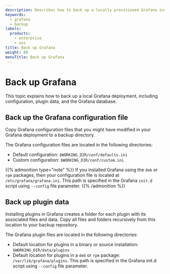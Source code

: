 ```yaml
---
description: Describes how to back up a locally provisioned Grafana instance.
keywords:
  - grafana
  - backup
labels:
  products:
    - enterprise
    - oss
title: Back up Grafana
weight: 80
menuTitle: Back up Grafana
---
```


# Back up Grafana

This topic explains how to back up a local Grafana deployment, including configuration, plugin data, and the Grafana database.

## Back up the Grafana configuration file

Copy Grafana configuration files that you might have modified in your Grafana deployment to a backup directory.

The Grafana configuration files are located in the following directories:

- Default configuration: `$WORKING_DIR/conf/defaults.ini`
- Custom configuration: `$WORKING_DIR/conf/custom.ini`

{{% admonition type="note" %}}
If you installed Grafana using the `deb` or `rpm` packages, then your configuration file is located at
`/etc/grafana/grafana.ini`. This path is specified in the Grafana `init.d` script using `--config` file parameter.
{{% /admonition %}}

## Back up plugin data

Installing plugins in Grafana creates a folder for each plugin with its associated files and data. Copy all files and folders recursively from this location to your backup repository.

The Grafana plugin files are located in the following directories:

- Default location for plugins in a binary or source installation: `$WORKING_DIR/data/plugins`
- Default location for plugins in a `deb` or `rpm` package: `/var/lib/grafana/plugins`. This path is specified in the Grafana init.d script using `--config` file parameter.
